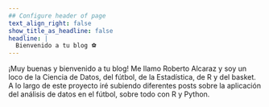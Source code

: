 ```yaml
---
## Configure header of page
text_align_right: false
show_title_as_headline: false
headline: |
  Bienvenido a tu blog ⚽
---
```


<!-- this is a subheadline -->

¡Muy buenas y bienvenido a tu blog! Me llamo Roberto Alcaraz y soy un loco de la Ciencia de Datos, del fútbol, de la Estadística, de R y del basket. A lo largo de este proyecto iré subiendo diferentes posts sobre la aplicación del análisis de datos en el fútbol, sobre todo con R y Python.
